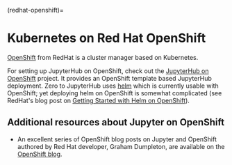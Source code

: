 (redhat-openshift)=

# Kubernetes on Red Hat OpenShift

[OpenShift](<https://www.okd.io/>) from RedHat is a cluster manager based on Kubernetes.

For setting up JupyterHub on OpenShift, check out the [JupyterHub on OpenShift](<https://github.com/jupyter-on-openshift/jupyterhub-quickstart>)
project. It provides an OpenShift template based JupyterHub deployment. Zero to JupyterHub uses
[helm](<https://helm.sh>) which is currently usable with OpenShift; yet deploying helm on OpenShift
is somewhat complicated (see RedHat's blog post on [Getting Started with Helm on OpenShift](<https://www.openshift.com/blog/getting-started-helm-openshift>)).

## Additional resources about Jupyter on OpenShift

- An excellent series of OpenShift blog posts on Jupyter and OpenShift
  authored by Red Hat developer, Graham Dumpleton, are
  available on the [OpenShift blog](<https://www.openshift.com/blog/jupyter-openshift-using-openshift-data-analytics>).
